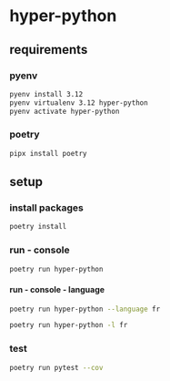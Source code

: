 # hyper-python

## requirements

### pyenv
```bash
pyenv install 3.12
pyenv virtualenv 3.12 hyper-python
pyenv activate hyper-python
```

### poetry
```bash
pipx install poetry
```

## setup

### install packages
```bash
poetry install
```

### run - console
```bash
poetry run hyper-python
```
#### run - console - language
```bash
poetry run hyper-python --language fr 
```
```bash
poetry run hyper-python -l fr 
```

### test
```bash
poetry run pytest --cov
```